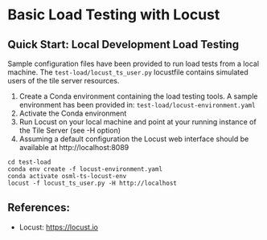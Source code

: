 # Basic Load Testing with Locust

## Quick Start: Local Development Load Testing
Sample configuration files have been provided to run load tests from a local machine. The `test-load/locust_ts_user.py`
locustfile contains simulated users of the tile server resources.

1. Create a Conda environment containing the load testing tools. A sample environment has been provided in: `test-load/locust-environment.yaml`
2. Activate the Conda environment
3. Run Locust on your local machine and point at your running instance of the Tile Server (see -H option)
4. Assuming a default configuration the Locust web interface should be available at http://localhost:8089

```shell
cd test-load
conda env create -f locust-environment.yaml
conda activate osml-ts-locust-env
locust -f locust_ts_user.py -H http://localhost
```

## References:
- Locust: https://locust.io
